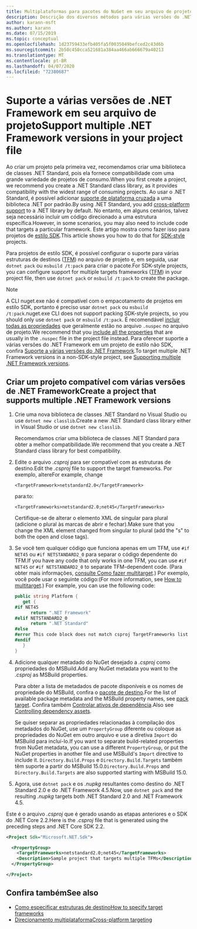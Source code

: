 ```yaml
---
title: Multiplataformas para pacotes do NuGet em seu arquivo de projeto
description: Descrição dos diversos métodos para várias versões do .NET Framework de dentro de um único pacote do NuGet.
author: karann-msft
ms.author: karann
ms.date: 07/15/2019
ms.topic: conceptual
ms.openlocfilehash: 1d23759433efb405fa5f0035049befced2c43d6b
ms.sourcegitcommit: 2b50c450cca521681a384aa466ab666679a40213
ms.translationtype: MT
ms.contentlocale: pt-BR
ms.lasthandoff: 04/07/2020
ms.locfileid: "72380687"
---
```

# <a name="support-multiple-net-framework-versions-in-your-project-file"></a><span data-ttu-id="31b89-103">Suporte a várias versões de .NET Framework em seu arquivo de projeto</span><span class="sxs-lookup"><span data-stu-id="31b89-103">Support multiple .NET Framework versions in your project file</span></span>

<span data-ttu-id="31b89-104">Ao criar um projeto pela primeira vez, recomendamos criar uma biblioteca de classes .NET Standard, pois ela fornece compatibilidade com uma grande variedade de projetos de consumo.</span><span class="sxs-lookup"><span data-stu-id="31b89-104">When you first create a project, we recommend you create a .NET Standard class library, as it provides compatibility with the widest range of consuming projects.</span></span> <span data-ttu-id="31b89-105">Ao usar o .NET Standard, é possível adicionar [suporte de plataforma cruzada](/dotnet/standard/library-guidance/cross-platform-targeting) a uma biblioteca .NET por padrão.</span><span class="sxs-lookup"><span data-stu-id="31b89-105">By using .NET Standard, you add [cross-platform support](/dotnet/standard/library-guidance/cross-platform-targeting) to a .NET library by default.</span></span> <span data-ttu-id="31b89-106">No entanto, em alguns cenários, talvez seja necessário incluir um código direcionado a uma estrutura específica.</span><span class="sxs-lookup"><span data-stu-id="31b89-106">However, in some scenarios, you may also need to include code that targets a particular framework.</span></span> <span data-ttu-id="31b89-107">Este artigo mostra como fazer isso para projetos de [estilo SDK](../resources/check-project-format.md).</span><span class="sxs-lookup"><span data-stu-id="31b89-107">This article shows you how to do that for [SDK-style](../resources/check-project-format.md) projects.</span></span>

<span data-ttu-id="31b89-108">Para projetos de estilo SDK, é possível configurar o suporte para várias estruturas de destinos ([TFM](/dotnet/standard/frameworks)) no arquivo de projeto e, em seguida, usar `dotnet pack` ou `msbuild /t:pack` para criar o pacote.</span><span class="sxs-lookup"><span data-stu-id="31b89-108">For SDK-style projects, you can configure support for multiple targets frameworks ([TFM](/dotnet/standard/frameworks)) in your project file, then use `dotnet pack` or `msbuild /t:pack` to create the package.</span></span>

> [!NOTE]
> <span data-ttu-id="31b89-109">A CLI nuget.exe não é compatível com o empacotamento de projetos em estilo SDK, portanto é preciso usar `dotnet pack` ou `msbuild /t:pack`.</span><span class="sxs-lookup"><span data-stu-id="31b89-109">nuget.exe CLI does not support packing SDK-style projects, so you should only use `dotnet pack` or `msbuild /t:pack`.</span></span> <span data-ttu-id="31b89-110">É recomendável [incluir todas as propriedades](../reference/msbuild-targets.md#pack-target) que geralmente estão no arquivo `.nuspec` no arquivo de projeto.</span><span class="sxs-lookup"><span data-stu-id="31b89-110">We recommend that you [include all the properties](../reference/msbuild-targets.md#pack-target) that are usually in the `.nuspec` file in the project file instead.</span></span> <span data-ttu-id="31b89-111">Para oferecer suporte a várias versões do .NET Framework em um projeto de estilo não SDK, confira [Suporte a várias versões do .NET Framework](supporting-multiple-target-frameworks.md).</span><span class="sxs-lookup"><span data-stu-id="31b89-111">To target multiple .NET Framework versions in a non-SDK-style project, see [Supporting multiple .NET Framework versions](supporting-multiple-target-frameworks.md).</span></span>

## <a name="create-a-project-that-supports-multiple-net-framework-versions"></a><span data-ttu-id="31b89-112">Criar um projeto compatível com várias versões de .NET Framework</span><span class="sxs-lookup"><span data-stu-id="31b89-112">Create a project that supports multiple .NET Framework versions</span></span>

1. <span data-ttu-id="31b89-113">Crie uma nova biblioteca de classes .NET Standard no Visual Studio ou use `dotnet new classlib`.</span><span class="sxs-lookup"><span data-stu-id="31b89-113">Create a new .NET Standard class library either in Visual Studio or use `dotnet new classlib`.</span></span>

   <span data-ttu-id="31b89-114">Recomendamos criar uma biblioteca de classes .NET Standard para obter a melhor compatibilidade.</span><span class="sxs-lookup"><span data-stu-id="31b89-114">We recommend that you create a .NET Standard class library for best compatibility.</span></span>

2. <span data-ttu-id="31b89-115">Edite o arquivo *.csproj* para ser compatível com as estruturas de destino.</span><span class="sxs-lookup"><span data-stu-id="31b89-115">Edit the *.csproj* file to support the target frameworks.</span></span> <span data-ttu-id="31b89-116">Por exemplo, altere</span><span class="sxs-lookup"><span data-stu-id="31b89-116">For example, change</span></span>
   
   `<TargetFramework>netstandard2.0</TargetFramework>`
   
   <span data-ttu-id="31b89-117">para:</span><span class="sxs-lookup"><span data-stu-id="31b89-117">to:</span></span>
   
   `<TargetFrameworks>netstandard2.0;net45</TargetFrameworks>`

   <span data-ttu-id="31b89-118">Certifique-se de alterar o elemento XML de singular para plural (adicione o plural às marcas de abrir e fechar).</span><span class="sxs-lookup"><span data-stu-id="31b89-118">Make sure that you change the XML element changed from singular to plural (add the "s" to both the open and close tags).</span></span>

3. <span data-ttu-id="31b89-119">Se você tem qualquer código que funciona apenas em um TFM, use `#if NET45` ou `#if NETSTANDARD2_0` para separar o código dependente do TFM.</span><span class="sxs-lookup"><span data-stu-id="31b89-119">If you have any code that only works in one TFM, you can use `#if NET45` or `#if NETSTANDARD2_0` to separate TFM-dependent code.</span></span> <span data-ttu-id="31b89-120">(Para obter mais informações, [consulte Como fazer multitarget](/dotnet/core/tutorials/libraries#how-to-multitarget).) Por exemplo, você pode usar o seguinte código:</span><span class="sxs-lookup"><span data-stu-id="31b89-120">(For more information, see [How to multitarget](/dotnet/core/tutorials/libraries#how-to-multitarget).) For example, you can use the following code:</span></span>

   ```csharp
   public string Platform {
      get {
   #if NET45
         return ".NET Framework"
   #elif NETSTANDARD2_0
         return ".NET Standard"
   #else
   #error This code block does not match csproj TargetFrameworks list
   #endif
      }
   }
   ```

4. <span data-ttu-id="31b89-121">Adicione qualquer metadado do NuGet desejado a *.csproj* como propriedades do MSBuild.</span><span class="sxs-lookup"><span data-stu-id="31b89-121">Add any NuGet metadata you want to the *.csproj* as MSBuild properties.</span></span>

   <span data-ttu-id="31b89-122">Para obter a lista de metadados de pacote disponíveis e os nomes de propriedade do MSBuild, confira o [pacote de destino](../reference/msbuild-targets.md#pack-target).</span><span class="sxs-lookup"><span data-stu-id="31b89-122">For the list of available package metadata and the MSBuild property names, see [pack target](../reference/msbuild-targets.md#pack-target).</span></span> <span data-ttu-id="31b89-123">Confira também [Controlar ativos de dependência](../consume-packages/package-references-in-project-files.md#controlling-dependency-assets).</span><span class="sxs-lookup"><span data-stu-id="31b89-123">Also see [Controlling dependency assets](../consume-packages/package-references-in-project-files.md#controlling-dependency-assets).</span></span>

   <span data-ttu-id="31b89-124">Se quiser separar as propriedades relacionadas à compilação dos metadados do NuGet, use um `PropertyGroup` diferente ou coloque as propriedades do NuGet em outro arquivo e use a diretiva `Import` do MSBuild para incluí-lo.</span><span class="sxs-lookup"><span data-stu-id="31b89-124">If you want to separate build-related properties from NuGet metadata, you can use a different `PropertyGroup`, or put the NuGet properties in another file and use MSBuild's `Import` directive to include it.</span></span> <span data-ttu-id="31b89-125">`Directory.Build.Props` e `Directory.Build.Targets` também têm suporte a partir do MSBuild 15.0.</span><span class="sxs-lookup"><span data-stu-id="31b89-125">`Directory.Build.Props` and `Directory.Build.Targets` are also supported starting with MSBuild 15.0.</span></span>

5. <span data-ttu-id="31b89-126">Agora, use `dotnet pack` e os *.nupkg* resultantes como destino do .NET Standard 2.0 e do .NET Framework 4.5.</span><span class="sxs-lookup"><span data-stu-id="31b89-126">Now, use `dotnet pack` and the resulting *.nupkg* targets both .NET Standard 2.0 and .NET Framework 4.5.</span></span>

<span data-ttu-id="31b89-127">Este é o arquivo *.csproj* que é gerado usando as etapas anteriores e o SDK do .NET Core 2.2.</span><span class="sxs-lookup"><span data-stu-id="31b89-127">Here is the *.csproj* file that is generated using the preceding steps and .NET Core SDK 2.2.</span></span>

```xml
<Project Sdk="Microsoft.NET.Sdk">

  <PropertyGroup>
    <TargetFrameworks>netstandard2.0;net45</TargetFrameworks>
    <Description>Sample project that targets multiple TFMs</Description>
  </PropertyGroup>

</Project>
```

## <a name="see-also"></a><span data-ttu-id="31b89-128">Confira também</span><span class="sxs-lookup"><span data-stu-id="31b89-128">See also</span></span>

* [<span data-ttu-id="31b89-129">Como especificar estruturas de destino</span><span class="sxs-lookup"><span data-stu-id="31b89-129">How to specify target frameworks</span></span>](/dotnet/standard/frameworks#how-to-specify-target-frameworks)
* [<span data-ttu-id="31b89-130">Direcionamento multiplataforma</span><span class="sxs-lookup"><span data-stu-id="31b89-130">Cross-platform targeting</span></span>](/dotnet/standard/library-guidance/cross-platform-targeting)
